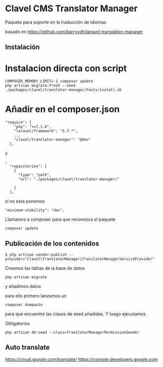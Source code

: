 # Clavel CMS Translator Manager
Paquete para soporte en la traducción de idiomas

basado en https://github.com/barryvdh/laravel-translation-manager

## Instalación
# Instalacion directa con script
```
COMPOSER_MEMORY_LIMIT=-1 composer update
php artisan migrate:fresh --seed
./packages/clavel/translator-manager/tools/install.sh
```

# Añadir en el composer.json
```
"require": {
    "php": ">=7.1.0",   
    "laravel/framework": "5.7.*",
    ...
    "clavel/translator-manager": "@dev"
  },
```

y

```
,
  "repositories": [
    {
      "type": "path",
      "url": "./packages/clavel/translator-manager/"

    }
  ],
```

si no esta ponemos

```
"minimum-stability": "dev",
```

Llamamos a composer para que reconozca el paquete

```
composer update
```


## Publicación de los contenidos

```
$ php artisan vendor:publish --provider="Clavel\TranslatorManager\TranslatorManagerServiceProvider"
```

Creamos las tablas de la base de datos 
```
php artisan migrate
```

y añadimos datos

para ello primero lanzamos un 
```
composer dumpauto
```
para que encuentre las clases de seed añadidas. Y luego ejecutamos.

Obligatorios
```
php artisan db:seed --class=TranslatorManagerPermissionSeeder
```

## Auto translate
https://cloud.google.com/translate/
https://console.developers.google.com

